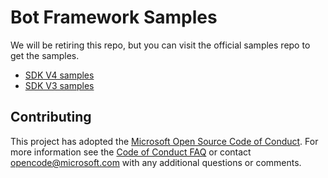 # Bot Framework Samples

We will be retiring this repo, but you can visit the official samples repo to get the samples.
- [SDK V4 samples](https://github.com/Microsoft/BotBuilder-Samples/tree/master/samples)
- [SDK V3 samples](https://github.com/Microsoft/BotBuilder-Samples/tree/v3-sdk-samples)

## Contributing

This project has adopted the [Microsoft Open Source Code of Conduct](https://opensource.microsoft.com/codeofconduct/). For more information see the [Code of Conduct FAQ](https://opensource.microsoft.com/codeofconduct/faq/) or contact [opencode@microsoft.com](mailto:opencode@microsoft.com) with any additional questions or comments.
